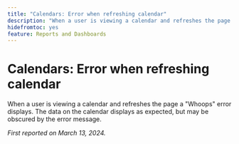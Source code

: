 ```yaml
---
title: "Calendars: Error when refreshing calendar"
description: "When a user is viewing a calendar and refreshes the page a "Whoops" error displays. The data on the calendar displays as expected, but may be obscured by the error message."
hidefromtoc: yes
feature: Reports and Dashboards
---
```


# Calendars: Error when refreshing calendar

When a user is viewing a calendar and refreshes the page a "Whoops" error displays. The data on the calendar displays as expected, but may be obscured by the error message.

_First reported on March 13, 2024._
